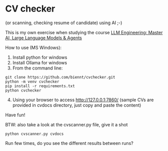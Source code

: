 # CV checker 
(or scanning, checking resume of candidate) using AI ;-)

This is my own exercise when studying the course  [LLM Engineering: Master AI, Large Language Models & Agents](https://www.udemy.com/course/llm-engineering-master-ai-and-large-language-models)

How to use (MS Windows):
1. Install python for windows
2. Install Ollama for windows
3.  From the command line:
```
git clone https://github.com/biennt/cvchecker.git
python -m venv cvchecker
pip install -r requirements.txt
python cvchecker
```
4. Using your browser to access http://127.0.0.1:7860/
(sample CVs are provided in cvdocs directory, just copy and paste the content)

Have fun!

BTW: also take a look at the cvscanner.py file, give it a shot
```
python cvscanner.py cvdocs
```

Run few times, do you see the different results between runs?

